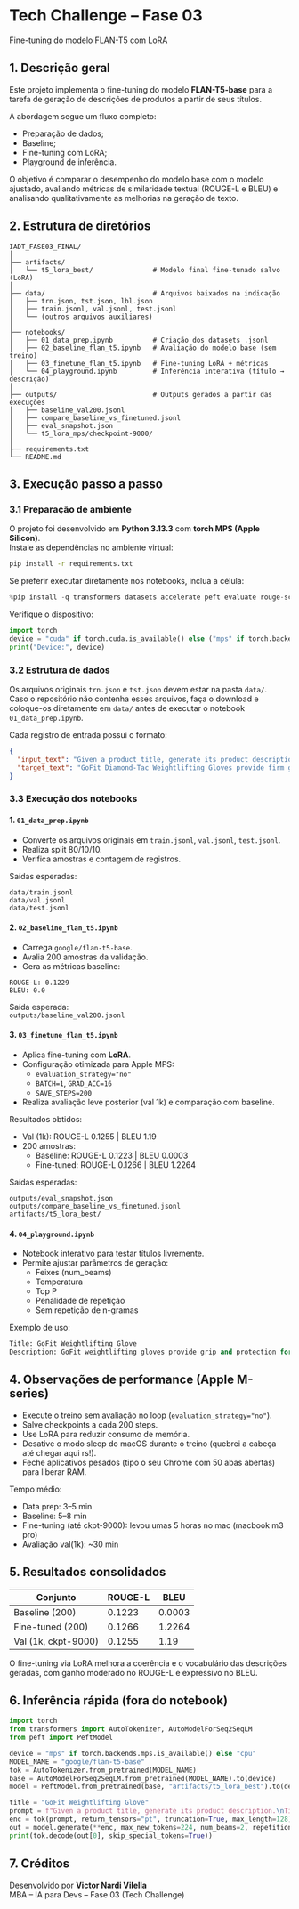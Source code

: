# Tech Challenge – Fase 03 
Fine-tuning do modelo FLAN-T5 com LoRA

## 1. Descrição geral

Este projeto implementa o fine-tuning do modelo **FLAN-T5-base** para a tarefa de geração de descrições de produtos a partir de seus títulos.

A abordagem segue um fluxo completo: 
 - Preparação de dados;
 - Baseline; 
 - Fine-tuning com LoRA;
 - Playground de inferência.

O objetivo é comparar o desempenho do modelo base com o modelo ajustado, avaliando métricas de similaridade textual (ROUGE-L e BLEU) e analisando qualitativamente as melhorias na geração de texto.

## 2. Estrutura de diretórios

```
IADT_FASE03_FINAL/
│
├── artifacts/
│   └── t5_lora_best/               # Modelo final fine-tunado salvo (LoRA)
│
├── data/                           # Arquivos baixados na indicação
│   ├── trn.json, tst.json, lbl.json
│   ├── train.jsonl, val.jsonl, test.jsonl
│   └── (outros arquivos auxiliares)
│
├── notebooks/
│   ├── 01_data_prep.ipynb          # Criação dos datasets .jsonl
│   ├── 02_baseline_flan_t5.ipynb   # Avaliação do modelo base (sem treino)
│   ├── 03_finetune_flan_t5.ipynb   # Fine-tuning LoRA + métricas
│   └── 04_playground.ipynb         # Inferência interativa (título → descrição)
│
├── outputs/                        # Outputs gerados a partir das execuções
│   ├── baseline_val200.jsonl
│   ├── compare_baseline_vs_finetuned.jsonl
│   ├── eval_snapshot.json
│   └── t5_lora_mps/checkpoint-9000/
│
├── requirements.txt
└── README.md
```

## 3. Execução passo a passo

### 3.1 Preparação de ambiente

O projeto foi desenvolvido em **Python 3.13.3** com **torch MPS (Apple Silicon)**.  
Instale as dependências no ambiente virtual:

```bash
pip install -r requirements.txt
```

Se preferir executar diretamente nos notebooks, inclua a célula:

```python
%pip install -q transformers datasets accelerate peft evaluate rouge-score sacrebleu ipywidgets torch
```

Verifique o dispositivo:

```python
import torch
device = "cuda" if torch.cuda.is_available() else ("mps" if torch.backends.mps.is_available() else "cpu")
print("Device:", device)
```

### 3.2 Estrutura de dados

Os arquivos originais `trn.json` e `tst.json` devem estar na pasta `data/`.  
Caso o repositório não contenha esses arquivos, faça o download e coloque-os diretamente em `data/` antes de executar o notebook `01_data_prep.ipynb`.

Cada registro de entrada possui o formato:
```json
{
  "input_text": "Given a product title, generate its product description.\nTitle: GoFit Weightlifting Glove\nDescription:",
  "target_text": "GoFit Diamond-Tac Weightlifting Gloves provide firm grip and hand protection for training."
}
```

### 3.3 Execução dos notebooks

#### 1. `01_data_prep.ipynb`
- Converte os arquivos originais em `train.jsonl`, `val.jsonl`, `test.jsonl`.
- Realiza split 80/10/10.
- Verifica amostras e contagem de registros.

Saídas esperadas:
```
data/train.jsonl
data/val.jsonl
data/test.jsonl
```

#### 2. `02_baseline_flan_t5.ipynb`
- Carrega `google/flan-t5-base`.
- Avalia 200 amostras da validação.
- Gera as métricas baseline:

```
ROUGE-L: 0.1229
BLEU: 0.0
```

Saída esperada:  
`outputs/baseline_val200.jsonl`

#### 3. `03_finetune_flan_t5.ipynb`
- Aplica fine-tuning com **LoRA**.
- Configuração otimizada para Apple MPS:
  - `evaluation_strategy="no"`
  - `BATCH=1`, `GRAD_ACC=16`
  - `SAVE_STEPS=200`
- Realiza avaliação leve posterior (val 1k) e comparação com baseline.

Resultados obtidos:
- Val (1k): ROUGE-L 0.1255 | BLEU 1.19
- 200 amostras:
  - Baseline: ROUGE-L 0.1223 | BLEU 0.0003  
  - Fine-tuned: ROUGE-L 0.1266 | BLEU 1.2264

Saídas esperadas:
```
outputs/eval_snapshot.json
outputs/compare_baseline_vs_finetuned.jsonl
artifacts/t5_lora_best/
```

#### 4. `04_playground.ipynb`
- Notebook interativo para testar títulos livremente.
- Permite ajustar parâmetros de geração:
  - Feixes (num_beams)
  - Temperatura
  - Top P
  - Penalidade de repetição
  - Sem repetição de n-gramas

Exemplo de uso:
```python
Title: GoFit Weightlifting Glove
Description: GoFit weightlifting gloves provide grip and protection for heavy lifting, designed for comfort and durability.
```

## 4. Observações de performance (Apple M-series)

- Execute o treino sem avaliação no loop (`evaluation_strategy="no"`).
- Salve checkpoints a cada 200 steps.
- Use LoRA para reduzir consumo de memória.
- Desative o modo sleep do macOS durante o treino (quebrei a cabeça até chegar aqui rs!).
- Feche aplicativos pesados (tipo o seu Chrome com 50 abas abertas) para liberar RAM.

Tempo médio:
- Data prep: 3–5 min  
- Baseline: 5–8 min  
- Fine-tuning (até ckpt-9000): levou umas 5 horas no mac (macbook m3 pro)
- Avaliação val(1k): ~30 min  

## 5. Resultados consolidados

| Conjunto | ROUGE-L | BLEU |
|-----------|----------|------|
| Baseline (200) | 0.1223 | 0.0003 |
| Fine-tuned (200) | 0.1266 | 1.2264 |
| Val (1k, ckpt-9000) | 0.1255 | 1.19 |

O fine-tuning via LoRA melhora a coerência e o vocabulário das descrições geradas, com ganho moderado no ROUGE-L e expressivo no BLEU.

## 6. Inferência rápida (fora do notebook)
```python
import torch
from transformers import AutoTokenizer, AutoModelForSeq2SeqLM
from peft import PeftModel

device = "mps" if torch.backends.mps.is_available() else "cpu"
MODEL_NAME = "google/flan-t5-base"
tok = AutoTokenizer.from_pretrained(MODEL_NAME)
base = AutoModelForSeq2SeqLM.from_pretrained(MODEL_NAME).to(device)
model = PeftModel.from_pretrained(base, "artifacts/t5_lora_best").to(device)

title = "GoFit Weightlifting Glove"
prompt = f"Given a product title, generate its product description.\nTitle: {title}\nDescription:"
enc = tok(prompt, return_tensors="pt", truncation=True, max_length=128).to(device)
out = model.generate(**enc, max_new_tokens=224, num_beams=2, repetition_penalty=1.8, no_repeat_ngram_size=3, temperature=0.9, top_p=0.9, do_sample=True)
print(tok.decode(out[0], skip_special_tokens=True))
```

## 7. Créditos

Desenvolvido por **Victor Nardi Vilella**  
MBA – IA para Devs – Fase 03 (Tech Challenge)
